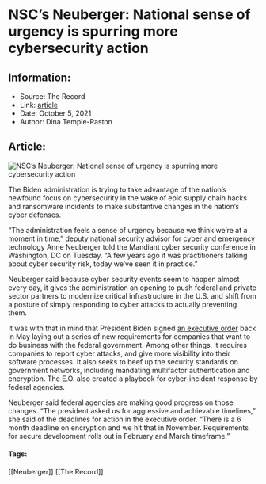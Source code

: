 # NSC’s Neuberger: National sense of urgency is spurring more cybersecurity action
### 

## Information:
+ Source: The Record
+ Link: [article](https://therecord.media/nscs-neuberger-national-sense-of-urgency-is-spurring-more-cybersecurity-action/)
+ Date: October 5, 2021
+ Author: Dina Temple-Raston


## Article:
![NSC’s Neuberger: National sense of urgency is spurring more cybersecurity action](https://therecord.media/wp-content/uploads/2021/10/White_House_DC.jpg)

The Biden administration is trying to take advantage of the nation’s newfound focus on cybersecurity in the wake of epic supply chain hacks and ransomware incidents to make substantive changes in the nation’s cyber defenses.


“The administration feels a sense of urgency because we think we’re at a moment in time,” deputy national security advisor for cyber and emergency technology Anne Neuberger told the Mandiant cyber security conference in Washington, DC on Tuesday. “A few years ago it was practitioners talking about cyber security risk, today we’ve seen it in practice.”


Neuberger said because cyber security events seem to happen almost every day, it gives the administration an opening to push federal and private sector partners to modernize critical infrastructure in the U.S. and shift from a posture of simply responding to cyber attacks to actually preventing them. 


It was with that in mind that President Biden signed [an executive order](https://www.whitehouse.gov/briefing-room/presidential-actions/2021/05/12/executive-order-on-improving-the-nations-cybersecurity/) back in May laying out a series of new requirements for companies that want to do business with the federal government. Among other things, it requires companies to report cyber attacks, and give more visibility into their software processes. It also seeks to beef up the security standards on government networks, including mandating multifactor authentication and encryption. The E.O. also created a playbook for cyber-incident response by federal agencies.


Neuberger said federal agencies are making good progress on those changes. “The president asked us for aggressive and achievable timelines,” she said of the deadlines for action in the executive order. “There is a 6 month deadline on encryption and we hit that in November. Requirements for secure development rolls out in February and March timeframe.”





#### Tags:
[[Neuberger]] [[The Record]]
